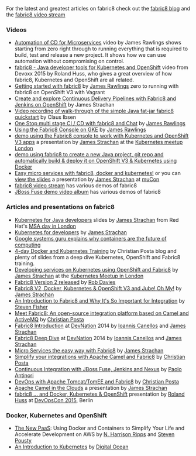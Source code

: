
For the latest and greatest articles on fabric8 check out the [fabric8 blog](https://medium.com/fabric8-io) and the [fabric8 video stream](https://vimeo.com/tag:fabric8)

### Videos

* [Automation of CD for Microservices](https://medium.com/fabric8-io/automation-for-microservices-5a8ed0ea100d#.ttymo1yv4) video by James Rawlings shows starting from zero right through to running everything that is required to build, test and release a new project. It shows how we can use automation without compromising on control.
* [fabric8 - Java developer tools for Kubernetes and OpenShift](https://medium.com/fabric8-io/fabric8-java-developer-tools-for-kubernetes-and-openshift-by-roland-hu%C3%9F-devoxx-video-f0aa651d804#.i7pu9lnbg) video from Devoxx 2015 by Roland Huss, who gives a great overview of how fabric8, Kubernetes and OpenShift are all related.
* [Getting started with fabric8](https://medium.com/fabric8-io/getting-started-with-fabric8-7bd7ff14958e) by [James Rawlings](https://medium.com/@jdrawlings) zero to running with fabric8 on OpenShift V3 with Vagrant
* [Create and explore Continuous Delivery Pipelines with Fabric8 and Jenkins on OpenShift](https://medium.com/fabric8-io/create-and-explore-continuous-delivery-pipelines-with-fabric8-and-jenkins-on-openshift-661aa82cb45a) by James Strachan
* [Video recording of walk-through of the simple Java fat-jar fabric8 quickstart](https://medium.com/fabric8-io/cheers-video-recording-of-walk-through-of-the-simple-java-fat-jar-fabric8-quickstart-f4af9e58af76) by Claus Ibsen
* [One Stop multi stage CI / CD with fabric8 and Chat](https://medium.com/fabric8-io/continuous-delivery-with-fabric8-d3c7cad76954) by [James Rawlings](https://medium.com/@jdrawlings)
* [Using the Fabric8 Console on GKE](https://vimeo.com/134408470) by [James Rawlings](https://medium.com/@jdrawlings)
* [demo using the Fabric8 console to work with Kubernetes and OpenShift V3 apps](https://medium.com/@jstrachan/demo-using-the-fabric8-console-to-work-with-kubernetes-and-openshift-v3-apps-42feb965c479) a presentation by [James Strachan](http://twitter.com/jstrachan) at the [Kubernetes meetup London](http://www.meetup.com/Kubernetes-London/events/221521966/)
* [demo using fabric8 to create a new Java project, git repo and automatically build & deploy it on OpenShift V3 &amp; Kubernetes using Docker](https://medium.com/@jstrachan/demo-using-fabric8-to-create-a-new-java-project-git-repo-and-automatically-build-deploy-it-on-d34d776098a9)
* [Easy micro services with fabric8, docker and kubernetes!](https://skillsmatter.com/skillscasts/5476-easy-microservices-on-premise-on-docker-or-in-the-clouds-with-fabric8) or you can [view the slides](http://fabric8.io/presentations/fabric8-mucon/index.html) a presentation by [James Strachan](http://twitter.com/jstrachan) at [muCon](https://skillsmatter.com/conferences/6312-mucon)
* [fabric8 video stream](https://vimeo.com/tag:fabric8) has various demos of fabric8
* [JBoss Fuse demo video album](https://vimeo.com/album/2635012) has various demos of fabric8

### Articles and presentations on fabric8

* [Kubernetes for Java developers](http://fabric8.io/presentations/kubernetes-for-java-developers/) slides by [James Strachan](http://twitter.com/jstrachan) from Red Hat's [MSA day in London](http://www.redhatonline.com/uk/seminar/microservices-architecture-developer-day/)
* [Kubernetes for developers](https://medium.com/fabric8-io/kubernetes-for-developers-2a9c7202fcd3) by [James Strachan](http://twitter.com/jstrachan)
* [Google systems guru explains why containers are the future of computing](https://medium.com/s-c-a-l-e/google-systems-guru-explains-why-containers-are-the-future-of-computing-87922af2cf95)
* [4-day Docker and Kubernetes Training](http://blog.christianposta.com/kubernetes/3-day-docker-and-kubernetes-training/) by Christian Posta blog and plenty of slides from a deep dive Kubernetes, OpenShift and Fabric8 training.
* [Developing services on Kubernetes using OpenShift and Fabric8](http://fabric8.io/presentations/kubernetes-london-openshift-fabric8/#/) by [James Strachan](http://twitter.com/jstrachan) at the [Kubernetes Meetup in London](http://www.meetup.com/Kubernetes-London/events/221521966/)
* [Fabric8 Version 2 released](http://rajdavies.blogspot.co.uk/2014/11/fabric8-version-20-released-next.html) by [Rob Davies](http://rajdavies.blogspot.co.uk/)
* [Fabric8 V2, Docker, Kubernetes & OpenShift V3 and Jube! Oh My!](https://medium.com/@jstrachan/fabric8-v2-docker-kubernetes-openshift-v3-and-jube-oh-my-4aadddf2037) by [James Strachan](http://twitter.com/jstrachan)
* [An Introduction to Fabric8 and Why It's So Important for Integration](http://java.dzone.com/articles/introduction-fabric8-and-why) by [Steven Fisher](http://java.dzone.com/users/stevef1uk99)
* [Meet Fabric8: An open-source integration platform based on Camel and ActiveMQ](http://www.christianposta.com/blog/?p=376) by [Christian Posta](http://www.christianposta.com/blog/)
* [Fabric8 Introduction](http://fabric8.io/presentations/devnation-2014-intro/index.html#/) at [DevNation](http://devnation.org) 2014 by [Ioannis Canellos](http://twitter.com/iocanel) and [James Strachan](http://twitter.com/jstrachan)
* [Fabric8 Deep Dive](http://fabric8.io/presentations/devnation-2014-deepdive/index.html#/) at [DevNation](http://devnation.org) 2014 by [Ioannis Canellos](http://twitter.com/iocanel) and [James Strachan](http://twitter.com/jstrachan)
* [Micro Services the easy way with Fabric8](http://macstrac.blogspot.co.uk/2014/05/micro-services-with-fabric8.html) by [James Strachan](http://twitter.com/jstrachan)
* [Simplify your integrations with Apache Camel and Fabric8](http://java.dzone.com/articles/video-simplify-your) by [Christian Posta](http://www.christianposta.com/blog/)
* [Continuous Integration with JBoss Fuse, Jenkins and Nexus](http://giallone.blogspot.se/2014/05/continuous-integration-with-jboss-fuse.html) by [Paolo Antinori](http://giallone.blogspot.se/)
* [DevOps with Apache Tomcat/TomEE and Fabric8](http://www.christianposta.com/blog/?p=393) by [Christian Posta](http://www.christianposta.com/blog/)
* [Apache Camel in the Clouds](http://fabric8.io/presentations/camel-in-the-clouds-2014/index.html) a presentation by [James Strachan](http://twitter.com/jstrachan)
* [fabric8 ... and Docker, Kubernetes & OpenShift](http://de.slideshare.net/roland.huss/fabric8-and-docker-kubernetes-openshift) presentation by [Roland Huss](https://ro14nd.de) at [DevOpsCon 2015](http://devopsconference.de/2015/de), Berlin

### Docker, Kubernetes and OpenShift

* [The New PaaS](http://reinvent-hripps.rhcloud.com/#/): Using Docker and Containers to Simplify Your Life and Accelerate Development on AWS by [N. Harrison Ripps](http://twitter.com/nhripps) and [Steven Pousty](http://twitter.com/TheSteve0)
* [An Introduction to Kubernetes](https://www.digitalocean.com/community/tutorials/an-introduction-to-kubernetes) by [Digital Ocean](https://www.digitalocean.com)
